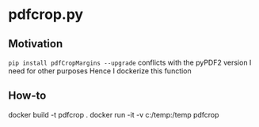 # pdfcrop.py

## Motivation
`pip install pdfCropMargins --upgrade` conflicts with the pyPDF2 version I need for other purposes
Hence I dockerize this function

## How-to
docker build -t pdfcrop .
docker run -it -v c:/temp:/temp pdfcrop